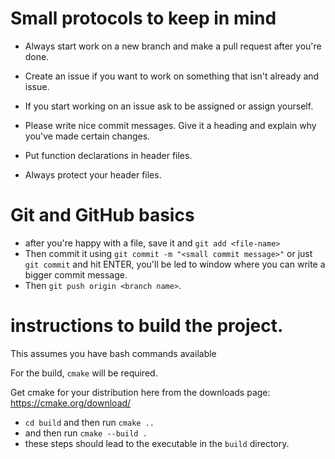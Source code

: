 # Small protocols to keep in mind

- Always start work on a new branch and make a pull request after you're done. 
- Create an issue if you want to work on something that isn't already and issue. 
- If you start working on an issue ask to be assigned or assign yourself. 
- Please write nice commit messages. Give it a heading and explain why you've made certain changes.

- Put function declarations in header files. 
- Always protect your header files.


# Git and GitHub basics
- after you're happy with a file, save it and `git add <file-name>`
- Then commit it using `git commit -m "<small commit message>"` or just `git commit` and hit ENTER, you'll be led to window where you can write a bigger commit message.
- Then `git push origin <branch name>`.


# instructions to build the project. 

This assumes you have bash commands available 

For the build, `cmake` will be required.

Get cmake for your distribution here from the downloads page: <https://cmake.org/download/>

- `cd build` and then run `cmake ..`
- and then run `cmake --build .`
- these steps should lead to the executable in the `build` directory.

